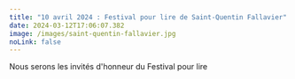 ```yaml
---
title: "10 avril 2024 : Festival pour lire de Saint-Quentin Fallavier"
date: 2024-03-12T17:06:07.382
image: /images/saint-quentin-fallavier.jpg
noLink: false
---
```

Nous serons les invités d'honneur du Festival pour lire
